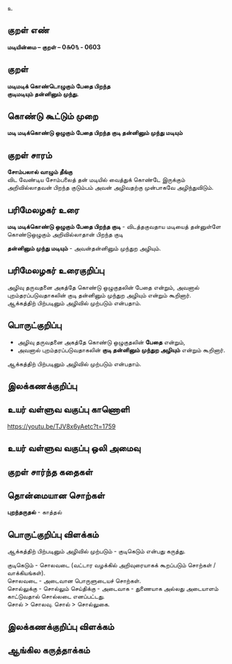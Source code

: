 உ

## குறள் எண் 

**மடியின்மை – குறள் – 0௬0௩ - 0603**  

## குறள் 

**மடிமடிக் கொண்டொழுகும் பேதை பிறந்த  
குடிமடியும் தன்னினும் முந்து.**  

## கொண்டு கூட்டும் முறை

**மடி மடிக்கொண்டு ஒழுகும் பேதை பிறந்த குடி தன்னினும் முந்து மடியும்**

## குறள் சாரம் 

**சோம்பலால் வாழும் தீங்கு**  
விட வேண்டிய சோம்பலைத் தன் மடியில் வைத்துக் கொண்டே இருக்கும் அறிவில்லாதவன் பிறந்த குடும்பம் அவன் அழிவதற்கு முன்பாகவே அழிந்துவிடும்.  

## பரிமேலழகர் உரை

**மடி மடிக்கொண்டு ஒழுகும் பேதை பிறந்த குடி** - விடத்தகுவதாய மடியைத் தன்னுள்ளே கொண்டுஒழுகும் அறிவில்லாதான் பிறந்த குடி  

**தன்னினும் முந்து மடியும்** - அவன்தன்னினும் முந்துற அழியும். 

## பரிமேலழகர் உரைகுறிப்பு   

அழிவு தருவதனை அகத்தே கொண்டு ஒழுகுதலின் பேதை என்றும், அவனால் புறம்தரப்படுவதாகலின் குடி தன்னினும் முந்துற அழியும் என்றும் கூறினார்.    
ஆக்கத்திற் பிற்படினும் அழிவில் முற்படும் என்பதாம்.    

## பொருட்குறிப்பு 

* அழிவு தருவதனை அகத்தே கொண்டு ஒழுகுதலின் **பேதை** என்றும்,  
* அவனால் புறம்தரப்படுவதாகலின் **குடி தன்னினும் முந்துற அழியும்** என்றும் கூறினார்.    

ஆக்கத்திற் பிற்படினும் அழிவில் முற்படும் என்பதாம்.   

## இலக்கணக்குறிப்பு  


## உயர் வள்ளுவ வகுப்பு காணொளி

https://youtu.be/TJV8x6yAetc?t=1759 

## உயர் வள்ளுவ வகுப்பு ஒலி அமைவு 

 
## குறள் சார்ந்த கதைகள் 


## தொன்மையான சொற்கள்

**புறந்தருதல்** - காத்தல்  

## பொருட்குறிப்பு விளக்கம்

ஆக்கத்திற் பிற்படினும் அழிவில் முற்படும் - குடிகெடும் என்பது கருத்து. 

குடிகெடும் - சொலவடை (வட்டார வழக்கில் அறிவுரையாகக் கூறப்படும் சொற்கள் / வாக்கியங்கள்).       
சொலவடை - அடைவான பொருளுடையச் சொற்கள்.     
சொல்லுக்கு - சொல்லும் செய்திக்கு - அடைவாக - துணையாக அல்லது அடையாளம் காட்டுவதால் சொல்லடை எனப்பட்டது.   
சொல் > சொலவு. சொல் > சொல்லுகை.

## இலக்கணக்குறிப்பு விளக்கம்


## ஆங்கில கருத்தாக்கம் 


